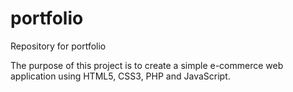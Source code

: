 # portfolio
Repository for portfolio

The purpose of this project is to create a simple e-commerce web application using HTML5, CSS3, PHP and JavaScript.

